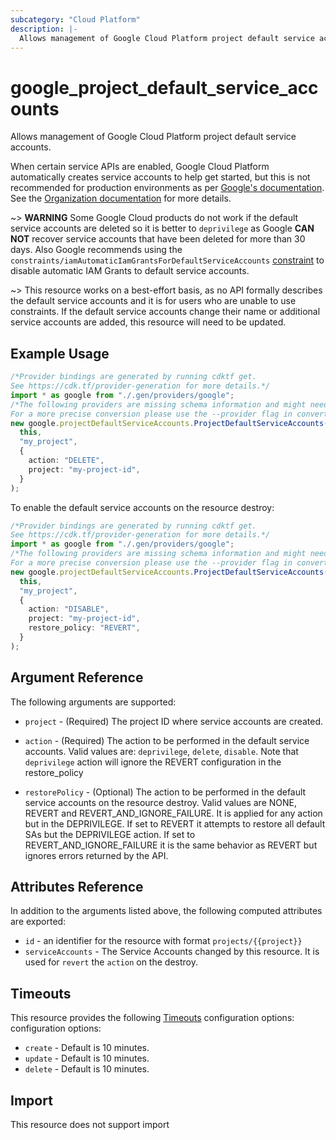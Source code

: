 ```yaml
---
subcategory: "Cloud Platform"
description: |-
  Allows management of Google Cloud Platform project default service accounts.
---
```


# google\_project\_default\_service\_accounts

Allows management of Google Cloud Platform project default service accounts.

When certain service APIs are enabled, Google Cloud Platform automatically creates service accounts to help get started, but
this is not recommended for production environments as per [Google's documentation](https://cloud.google.com/iam/docs/service-accounts#default).
See the [Organization documentation](https://cloud.google.com/resource-manager/docs/quickstarts) for more details.

\~> **WARNING** Some Google Cloud products do not work if the default service accounts are deleted so it is better to `deprivilege` as
Google **CAN NOT** recover service accounts that have been deleted for more than 30 days.
Also Google recommends using the `constraints/iamAutomaticIamGrantsForDefaultServiceAccounts` [constraint](/docs/providers/google/r/google_organization_policy.html)
to disable automatic IAM Grants to default service accounts.

\~> This resource works on a best-effort basis, as no API formally describes the default service accounts
and it is for users who are unable to use constraints. If the default service accounts change their name
or additional service accounts are added, this resource will need to be updated.

## Example Usage

```typescript
/*Provider bindings are generated by running cdktf get.
See https://cdk.tf/provider-generation for more details.*/
import * as google from "./.gen/providers/google";
/*The following providers are missing schema information and might need manual adjustments to synthesize correctly: google.
For a more precise conversion please use the --provider flag in convert.*/
new google.projectDefaultServiceAccounts.ProjectDefaultServiceAccounts(
  this,
  "my_project",
  {
    action: "DELETE",
    project: "my-project-id",
  }
);

```

To enable the default service accounts on the resource destroy:

```typescript
/*Provider bindings are generated by running cdktf get.
See https://cdk.tf/provider-generation for more details.*/
import * as google from "./.gen/providers/google";
/*The following providers are missing schema information and might need manual adjustments to synthesize correctly: google.
For a more precise conversion please use the --provider flag in convert.*/
new google.projectDefaultServiceAccounts.ProjectDefaultServiceAccounts(
  this,
  "my_project",
  {
    action: "DISABLE",
    project: "my-project-id",
    restore_policy: "REVERT",
  }
);

```

## Argument Reference

The following arguments are supported:

*   `project` - (Required) The project ID where service accounts are created.

*   `action` - (Required) The action to be performed in the default service accounts. Valid values are: `deprivilege`, `delete`, `disable`. Note that `deprivilege` action will ignore the REVERT configuration in the restore\_policy

*   `restorePolicy` - (Optional) The action to be performed in the default service accounts on the resource destroy.
    Valid values are NONE, REVERT and REVERT\_AND\_IGNORE\_FAILURE. It is applied for any action but in the DEPRIVILEGE.
    If set to REVERT it attempts to restore all default SAs but the DEPRIVILEGE action.
    If set to REVERT\_AND\_IGNORE\_FAILURE it is the same behavior as REVERT but ignores errors returned by the API.

## Attributes Reference

In addition to the arguments listed above, the following computed attributes are
exported:

* `id` - an identifier for the resource with format `projects/{{project}}`
* `serviceAccounts` - The Service Accounts changed by this resource. It is used for `revert` the `action` on the destroy.

## Timeouts

This resource provides the following
[Timeouts](https://developer.hashicorp.com/terraform/plugin/sdkv2/resources/retries-and-customizable-timeouts) configuration options: configuration options:

* `create` - Default is 10 minutes.
* `update` - Default is 10 minutes.
* `delete` - Default is 10 minutes.

## Import

This resource does not support import
